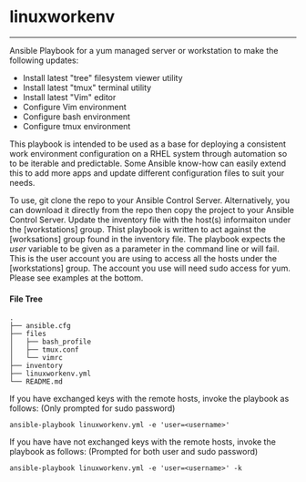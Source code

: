 # linuxworkenv
---
Ansible Playbook for a yum managed server or workstation to make the following updates:
* Install latest "tree" filesystem viewer utility
* Install latest "tmux" terminal utility
* Install latest "Vim" editor
* Configure Vim environment
* Configure bash environment
* Configure tmux environment

This playbook is intended to be used as a base for deploying a consistent work environment configuration on a RHEL system through automation so to be iterable and predictable. 
Some Ansible know-how can easily extend this to add more apps and update different configuration files to suit your needs. 

To use, git clone the repo to your Ansible Control Server.
Alternatively, you can download it directly from the repo then copy the project to your Ansible Control Server.
Update the inventory file with the host(s) informaiton under the [workstations] group.
Thist playbook is written to act against the [worksations] group found in the inventory file.
The playbook expects the *user* variable to be given as a parameter in the command line or will fail. 
This is the user account you are using to access all the hosts under the [workstations] group.
The account you use will need sudo access for yum.
Please see examples at the bottom. 

#### File Tree
```
.
├── ansible.cfg
├── files
│   ├── bash_profile
│   ├── tmux.conf
│   └── vimrc
├── inventory
├── linuxworkenv.yml
└── README.md
```

If you have exchanged keys with the remote hosts, invoke the playbook as follows: (Only prompted for sudo password)
```
ansible-playbook linuxworkenv.yml -e 'user=<username>'
```

If you have have not exchanged keys with the remote hosts, invoke the playbook as follows: (Prompted for both user and sudo password)
```
ansible-playbook linuxworkenv.yml -e 'user=<username>' -k
```
